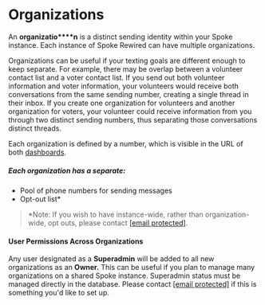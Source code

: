 # Organizations

An
**organizatio****n** is a distinct sending
identity within your Spoke instance. Each instance of Spoke
Rewired can have multiple organizations.

Organizations can be useful if your texting goals are different
enough to keep separate. For example, there may be overlap
between a volunteer contact list and a voter contact list. If
you send out both volunteer information and voter information,
your volunteers would receive both conversations from the same
sending number, creating a single thread in their inbox. If you
create one organization for volunteers and another organization
for voters, your volunteer could receive information from you
through two distinct sending numbers, thus separating those
conversations distinct threads.

Each organization is defined by a number, which is visible in
the URL of both
[dashboards](https://docs.spokerewired.com/article/52-dashboards).

##### *Each organization has a separate:*

* Pool of phone numbers for sending messages
* Opt-out list\*

> \*Note: If you wish to have instance-wide, rather than
> organization-wide, opt outs, please contact
> [[email protected]](/cdn-cgi/l/email-protection).

#### User Permissions Across Organizations

Any user designated as a
**Superadmin** will be added to all new
organizations as an **Owner.** This can be useful if
you plan to manage many organizations on a shared Spoke instance.
Superadmin status must be managed directly in the database. Please
contact [[email protected]](/cdn-cgi/l/email-protection) if this is something you'd like
to set up.

 